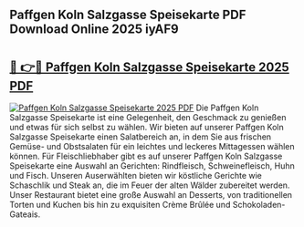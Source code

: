 ## Paffgen Koln Salzgasse Speisekarte PDF Download Online 2025 iyAF9

# <h2><a href="http://gc5lz0y.nevu.top/?p=Paffgen+Koln+Salzgasse+Speisekarte">🔗 👉🔴 Paffgen Koln Salzgasse Speisekarte 2025 PDF</a></h2>

[![Paffgen Koln Salzgasse Speisekarte 2025 PDF](https://i.imgur.com/dBaPXMq.png)](http://gc5lz0y.nevu.top/?p=Paffgen+Koln+Salzgasse+Speisekarte)
Die Paffgen Koln Salzgasse Speisekarte ist eine Gelegenheit, den Geschmack zu genießen und etwas für sich selbst zu wählen. Wir bieten auf unserer Paffgen Koln Salzgasse Speisekarte einen Salatbereich an, in dem Sie aus frischen Gemüse- und Obstsalaten für ein leichtes und leckeres Mittagessen wählen können. Für Fleischliebhaber gibt es auf unserer Paffgen Koln Salzgasse Speisekarte eine Auswahl an Gerichten: Rindfleisch, Schweinefleisch, Huhn und Fisch. Unseren Auserwählten bieten wir köstliche Gerichte wie Schaschlik und Steak an, die im Feuer der alten Wälder zubereitet werden. Unser Restaurant bietet eine große Auswahl an Desserts, von traditionellen Torten und Kuchen bis hin zu exquisiten Crème Brûlée und Schokoladen-Gateais.
